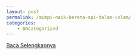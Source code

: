 ```yaml
---
layout: post
permalink: /mimpi-naik-kereta-api-dalam-islam/
categories:
    - Uncategorized
---
```


[Baca Selengkapnya](/03)